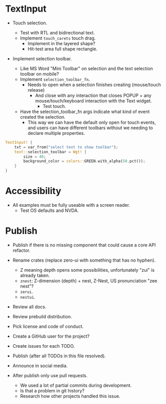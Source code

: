# TextInput

* Touch selection.
    - Test with RTL and bidirectional text.
    - Implement `touch_carets` touch drag.
        - Implement in the layered shape?
        - Hit-test area full shape rectangle.

* Implement selection toolbar.
    - Like MS Word "Mini Toolbar" on selection and the text selection toolbar on mobile?
    - Implement `selection_toolbar_fn`.
        - Needs to open when a selection finishes creating (mouse/touch release)
            - And close with any interaction that closes POPUP + any mouse/touch/keyboard interaction with the Text widget.
                - Test touch.
    - Have the selection_toolbar_fn args indicate what kind of event created the selection.
        - This way we can have the default only open for touch events, and users can have different toolbars
          without we needing to declare multiple properties.
```rust
TextInput! {
    txt = var_from("select text to show toolbar");
    text::selection_toolbar = Wgt! {
        size = 40;
        background_color = colors::GREEN.with_alpha(50.pct());
    }
}
```

# Accessibility

* All examples must be fully useable with a screen reader.
    - Test OS defaults and NVDA.

# Publish

* Publish if there is no missing component that could cause a core API refactor.

* Rename crates (replace zero-ui with something that has no hyphen). 
    - Z meaning depth opens some possibilities, unfortunately "zui" is already taken.
    - `znest`: Z-dimension (depth) + nest, Z-Nest, US pronunciation "zee nest"? 
    - `zerui`.
    - `nestui`.

* Review all docs.
* Review prebuild distribution.
* Pick license and code of conduct.
* Create a GitHub user for the project?
* Create issues for each TODO.

* Publish (after all TODOs in this file resolved).
* Announce in social media.

* After publish only use pull requests.
    - We used a lot of partial commits during development.
    - Is that a problem in git history?
    - Research how other projects handled this issue.